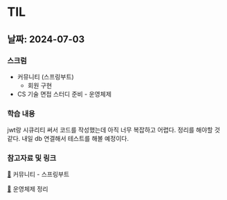 # TIL
## 날짜: 2024-07-03

### 스크럼
* 커뮤니티 (스프링부트)
  * 회원 구현
* CS 기술 면접 스터디 준비 - 운영체제

### 학습 내용
jwt랑 시큐리티 써서 코드를 작성했는데 아직 너무 복잡하고 어렵다. 정리를 해야할 것 같다. 내일 db 연결해서 테스트를 해볼 예정이다.

### 참고자료 및 링크
[🔗](https://github.com/ss0ming/happy_community_back) 커뮤니티 - 스프링부트

[🔗](https://www.notion.so/goorm/ellie-8546d761e01f456d97a19338cb29bbc4) 운영체제 정리